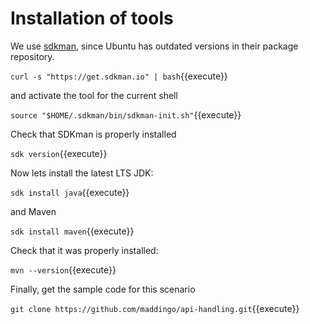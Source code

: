 # Installation of tools
We use [sdkman](https://sdkman.io), since Ubuntu has outdated versions in their package repository.

`curl -s "https://get.sdkman.io" | bash`{{execute}}

and activate the tool for the current shell

`source "$HOME/.sdkman/bin/sdkman-init.sh"`{{execute}}

Check that SDKman is properly installed

`sdk version`{{execute}}

Now lets install the latest LTS JDK:

`sdk install java`{{execute}} 

and Maven 

`sdk install maven`{{execute}}

Check that it was properly installed:

`mvn --version`{{execute}}

Finally, get the sample code for this scenario

`git clone https://github.com/maddingo/api-handling.git`{{execute}}
